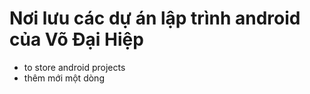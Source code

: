 # Nơi lưu các dự án lập trình android của Võ Đại Hiệp
- to store android projects
- thêm mới một dòng
